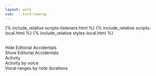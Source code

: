 ```yaml
---
layout: work
vim:    ts=3:nowrap
---
```


{% include_relative scripts-listeners.html %}
{% include_relative scripts-local.html %}
{% include_relative styles-local.html %}

<div id="work-info"></div>

<br>

<div id="external-info"></div>

<div id="analysis-plots">
	<div id="activity-merged-display" class="analysis-plot hidden"></div>
	<div id="activity-separate-display" class="analysis-plot hidden"></div>
	<div id="prange-duration-display" class="analysis-plot hidden"></div>   
</div>

<div id="button-container" class="button-container">
    <div id="accidentalSelect">
       <div class="button hide" onclick="displayNoAccidentals()">Hide Editorial Accidentals</div>
       <div class="button show hidden" onclick="displayAccidentals()">Show Editorial Accidentals</div>
    </div>
    <div id="activity-merged" data-ext="png" class="analysis-toggle button">Activity</div>
    <div id="activity-separate" data-ext="png" class="analysis-toggle button">Activity by voice</div>
    <div id="prange-duration" data-ext="svg" class="analysis-toggle button">Vocal ranges by note durations</div>
</div>

<script type="text/x-humdrum" id="my-score"></script>

<div id="work-footer"></div>

